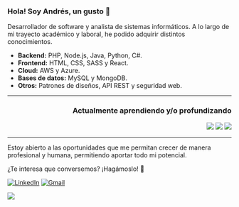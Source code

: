 ### Hola! Soy Andrés, un gusto 👋

Desarrollador de software y analista de sistemas informáticos. A lo largo de mi trayecto académico y laboral, he podido adquirir distintos conocimientos.

- **Backend:** PHP, Node.js, Java, Python, C#.
- **Frontend:** HTML, CSS, SASS y React.
- **Cloud:** AWS y Azure.
- **Bases de datos:** MySQL y MongoDB.
- **Otros:** Patrones de diseños, API REST y seguridad web.

 <hr>

<div align="right">
  <h3>Actualmente aprendiendo y/o profundizando</h3>
  <img src="https://img.shields.io/badge/java-%23ED8B00.svg?style=for-the-badge&logo=java&logoColor=white" /> <img src="https://img.shields.io/badge/go-%2300ADD8.svg?style=for-the-badge&logo=go&logoColor=white" /> <img src="https://img.shields.io/badge/node.js-6DA55F?style=for-the-badge&logo=node.js&logoColor=white" />
</div>

<hr>

Estoy abierto a las oportunidades que me permitan crecer de manera profesional y humana, permitiendo aportar todo mi potencial. 

¿Te interesa que conversemos? ¡Hagámoslo! 🙌

[![LinkedIn](https://img.shields.io/badge/linkedin-%230077B5.svg?style=for-the-badge&logo=linkedin&logoColor=white)](https://www.linkedin.com/in/jandresp/) [![Gmail](https://img.shields.io/badge/Gmail-D14836?style=for-the-badge&logo=gmail&logoColor=white)](mailto:jandres.perezt@gmail.com)

<!--
**itsjuancho/itsjuancho** is a ✨ _special_ ✨ repository because its `README.md` (this file) appears on your GitHub profile.

Here are some ideas to get you started:

- 🔭 I’m currently working on ...
- 🌱 I’m currently learning ...
- 👯 I’m looking to collaborate on ...
- 🤔 I’m looking for help with ...
- 💬 Ask me about ...
- 📫 How to reach me: ...
- ⚡ Fun fact: ...
-->

![](https://komarev.com/ghpvc/?username=itsjuancho&style=flat)
